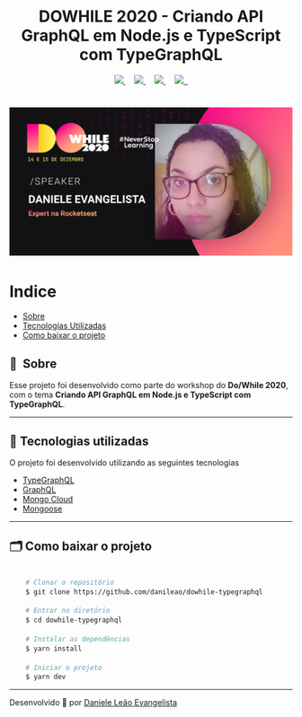 <h1 align="center">
   DOWHILE 2020 - Criando API GraphQL em Node.js e TypeScript com TypeGraphQL
</h1>

<p align="center">  
<a target="_blank" href="https://www.youtube.com/danieleleaoevangelista">
<img src="https://raw.githubusercontent.com/danileao/nlw2/master/public/yout.png">
</a> &nbsp; &nbsp;

<a target="_blank" href="https://www.instagram.com/dani_leao/">
<img src="https://raw.githubusercontent.com/danileao/nlw2/master/public/_instagram.png">
</a> &nbsp; &nbsp;

<a target="_blank" href="https://twitter.com/danieleleao">
<img src="https://raw.githubusercontent.com/danileao/nlw2/master/public/_twitter.png">
</a> &nbsp; &nbsp;

<a target="_blank" href="https://www.linkedin.com/in/daniele-leão-evangelista-5540ab25/">
<img src="https://raw.githubusercontent.com/danileao/nlw2/master/public/_linkedin.png"> &nbsp;
</a>
</p>

<h1>
    <img src="public/danievangelista.jpg">
</h1>

# Indice

- [Sobre](#-sobre)
- [Tecnologias Utilizadas](#-tecnologias-utilizadas)
- [Como baixar o projeto](#-como-baixar-o-projeto)

## 🔖&nbsp; Sobre

Esse projeto foi desenvolvido como parte do workshop do **Do/While 2020**, com o tema **Criando API GraphQL em Node.js e TypeScript com TypeGraphQL**.

---

## 🚀 Tecnologias utilizadas

O projeto foi desenvolvido utilizando as seguintes tecnologias

- [TypeGraphQL](https://typegraphql.com/)
- [GraphQL](https://graphql.org/)
- [Mongo Cloud](https://cloud.mongodb.com/)
- [Mongoose](https://mongoosejs.com/)

---

## 🗂 Como baixar o projeto

```bash

    # Clonar o repositório
    $ git clone https://github.com/danileao/dowhile-typegraphql

    # Entrar no diretório
    $ cd dowhile-typegraphql

    # Instalar as dependências
    $ yarn install

    # Iniciar o projeto
    $ yarn dev
```

---

Desenvolvido 💜 por <a href="https://www.youtube.com/danieleleaoevangelista">Daniele Leão Evangelista</a>
